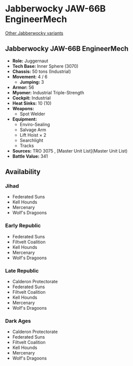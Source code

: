 # Jabberwocky JAW-66B EngineerMech 

[Other Jabberwocky variants](../jabberwocky.md) 

## Jabberwocky JAW-66B EngineerMech 

- **Role:** Juggernaut 
- **Tech Base:** Inner Sphere (3070) 
- **Chassis:** 50 tons (Industrial) 
- **Movement:** 4 / 6 
  - **Jumping:** 3 
- **Armor:** 56 
- **Myomer:** Industrial Triple-Strength 
- **Cockpit:** Industrial 
- **Heat Sinks:** 10 (10) 
- **Weapons:** 
  - Spot Welder 
- **Equipment:** 
  - Enviro-Sealing 
  - Salvage Arm 
  - Lift Hoist × 2 
  - Searchlight 
  - Tracks 
- **Sources:** TRO 3075 , [Master Unit List](Master Unit List) 
- **Battle Value:** 341 

## Availability 

### Jihad 

- Federated Suns 
- Kell Hounds 
- Mercenary 
- Wolf's Dragoons 

### Early Republic 

- Federated Suns 
- Filtvelt Coalition 
- Kell Hounds 
- Mercenary 
- Wolf's Dragoons 

### Late Republic 

- Calderon Protectorate 
- Federated Suns 
- Filtvelt Coalition 
- Kell Hounds 
- Mercenary 
- Wolf's Dragoons 

### Dark Ages 

- Calderon Protectorate 
- Federated Suns 
- Filtvelt Coalition 
- Kell Hounds 
- Mercenary 
- Wolf's Dragoons 

